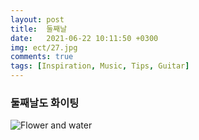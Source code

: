 ```yaml
---
layout: post
title:  둘째날 
date:   2021-06-22 10:11:50 +0300
img: ect/27.jpg
comments: true
tags: [Inspiration, Music, Tips, Guitar]
---
```


### 둘째날도 화이팅


 
![Flower and water]({{site.baseurl}}/images/pages/18.jpg)

